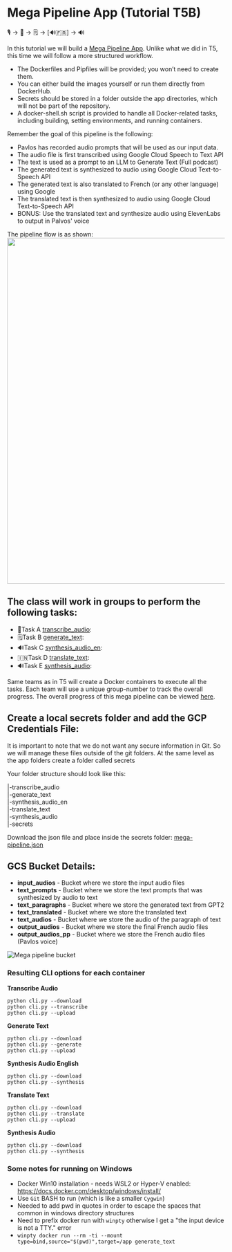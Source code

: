 # Mega Pipeline App (Tutorial T5B)

🎙️ &rightarrow; 📝 &rightarrow; 🗒️ &rightarrow;  [🔊🇫🇷] &rightarrow; 🔊

In this tutorial we will build a [Mega Pipeline App](https://ac215-mega-pipeline.dlops.io/). Unlike what we did in T5, this time we will follow a more structured workflow.

*	The Dockerfiles and Pipfiles will be provided; you won’t need to create them.
*	You can either build the images yourself or run them directly from DockerHub.
*	Secrets should be stored in a folder outside the app directories, which will not be part of the repository.
*	A docker-shell.sh script is provided to handle all Docker-related tasks, including building, setting environments, and running containers.

 Remember the goal of this pipeline is the following:

* Pavlos has recorded audio prompts that will be used as our input data.
* The audio file is first transcribed using Google Cloud Speech to Text API
* The text is used as a prompt to an LLM to Generate Text (Full podcast)
* The generated text is synthesized to audio using Google Cloud Text-to-Speech API
* The generated text is also translated to French (or any other language) using Google
* The translated text is then synthesized to audio using Google Cloud Text-to-Speech API
* BONUS: Use the translated text and synthesize audio using ElevenLabs to output in Palvos' voice

The pipeline flow is as shown:
<img src="mega-pipeline-flow.png"  width="800">

## The class will work in groups to perform the following tasks:
* 📝Task A [transcribe_audio](https://github.com/dlops-io/mega-pipeline/tree/main/transcribe_audio):
* 🗒️Task B [generate_text](https://github.com/dlops-io/mega-pipeline/tree/main/generate_text):
* 🔊Task C [synthesis_audio_en](https://github.com/dlops-io/mega-pipeline/tree/main/synthesis_audio_en):
* 🇮🇳Task D [translate_text](https://github.com/dlops-io/mega-pipeline/tree/main/translate_text):
* 🔊Task E [synthesis_audio](https://github.com/dlops-io/mega-pipeline/tree/main/synthesis_audio):

Same teams as in T5 will create a Docker containers to execute all the tasks. Each team will use a unique group-number to track the overall progress.
The overall progress of this mega pipeline can be viewed [here](https://ac215-mega-pipeline.dlops.io/).


## Create a local secrets folder and add the GCP Credentials File:

It is important to note that we do not want any secure information in Git. So we will manage these files outside of the git folders. At the same level as the app folders create a folder called secrets

Your folder structure should look like this:

|-transcribe_audio<br>
|-generate_text<br>
|-synthesis_audio_en<br>
|-translate_text<br>
|-synthesis_audio<br>
|-secrets

Download the json file and place inside the secrets folder:
<a href="https://static.us.edusercontent.com/files/mlca0YEYdvkWPNEowJ0o4hOd" download>mega-pipeline.json</a>




## GCS Bucket Details:
* **input_audios** - Bucket where we store the input audio files
* **text_prompts** - Bucket where we store the text prompts that was synthesized by audio to text
* **text_paragraphs** - Bucket where we store the generated text from GPT2
* **text_translated** - Bucket where we store the translated text
* **text_audios** - Bucket where we store the audio of the paragraph of text
* **output_audios** - Bucket where we store the final French audio files
* **output_audios_pp** - Bucket where we store the French audio files (Pavlos voice)

![Mega pipeline bucket](mega-pipeline-bucket.png)


### Resulting CLI options for each container

**Transcribe Audio**
```
python cli.py --download
python cli.py --transcribe
python cli.py --upload
```

**Generate Text**
```
python cli.py --download
python cli.py --generate
python cli.py --upload
```

**Synthesis Audio English**
```
python cli.py --download
python cli.py --synthesis
```

**Translate Text**
```
python cli.py --download
python cli.py --translate
python cli.py --upload
```

**Synthesis Audio**
```
python cli.py --download
python cli.py --synthesis
```




### Some notes for running on Windows
* Docker Win10 installation - needs WSL2 or Hyper-V enabled: https://docs.docker.com/desktop/windows/install/
* Use `Git` BASH to run (which is like a smaller `Cygwin`)
* Needed to add pwd in quotes in order to escape the spaces that common in windows directory structures
* Need to prefix docker run with `winpty` otherwise I get a "the input device is not a TTY." error
* `winpty docker run --rm -ti --mount type=bind,source="$(pwd)",target=/app generate_text`
